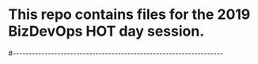 # This repo contains files for the 2019 BizDevOps HOT day session.
#------------------------------------------------------------------
